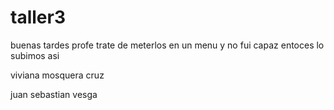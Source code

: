 # taller3
buenas tardes profe trate de meterlos  en un  menu  y no fui capaz entoces lo  subimos asi



viviana mosquera cruz


juan sebastian vesga
